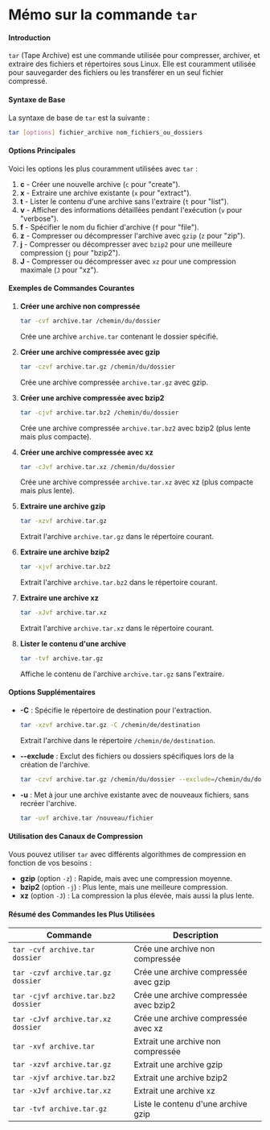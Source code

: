 # Mémo sur la commande `tar`

#### Introduction
`tar` (Tape Archive) est une commande utilisée pour compresser, archiver, et extraire des fichiers et répertoires sous Linux. Elle est couramment utilisée pour sauvegarder des fichiers ou les transférer en un seul fichier compressé.

#### Syntaxe de Base
La syntaxe de base de `tar` est la suivante :

```sh
tar [options] fichier_archive nom_fichiers_ou_dossiers
```

#### Options Principales
Voici les options les plus couramment utilisées avec `tar` :

1. **c** - Créer une nouvelle archive (`c` pour "create").
2. **x** - Extraire une archive existante (`x` pour "extract").
3. **t** - Lister le contenu d'une archive sans l'extraire (`t` pour "list").
4. **v** - Afficher des informations détaillées pendant l'exécution (`v` pour "verbose").
5. **f** - Spécifier le nom du fichier d'archive (`f` pour "file").
6. **z** - Compresser ou décompresser l'archive avec `gzip` (`z` pour "zip").
7. **j** - Compresser ou décompresser avec `bzip2` pour une meilleure compression (`j` pour "bzip2").
8. **J** - Compresser ou décompresser avec `xz` pour une compression maximale (`J` pour "xz").

#### Exemples de Commandes Courantes

1. **Créer une archive non compressée**
   ```sh
   tar -cvf archive.tar /chemin/du/dossier
   ```
   Crée une archive `archive.tar` contenant le dossier spécifié.

2. **Créer une archive compressée avec gzip**
   ```sh
   tar -czvf archive.tar.gz /chemin/du/dossier
   ```
   Crée une archive compressée `archive.tar.gz` avec gzip.

3. **Créer une archive compressée avec bzip2**
   ```sh
   tar -cjvf archive.tar.bz2 /chemin/du/dossier
   ```
   Crée une archive compressée `archive.tar.bz2` avec bzip2 (plus lente mais plus compacte).

4. **Créer une archive compressée avec xz**
   ```sh
   tar -cJvf archive.tar.xz /chemin/du/dossier
   ```
   Crée une archive compressée `archive.tar.xz` avec xz (plus compacte mais plus lente).

5. **Extraire une archive gzip**
   ```sh
   tar -xzvf archive.tar.gz
   ```
   Extrait l'archive `archive.tar.gz` dans le répertoire courant.

6. **Extraire une archive bzip2**
   ```sh
   tar -xjvf archive.tar.bz2
   ```
   Extrait l'archive `archive.tar.bz2` dans le répertoire courant.

7. **Extraire une archive xz**
   ```sh
   tar -xJvf archive.tar.xz
   ```
   Extrait l'archive `archive.tar.xz` dans le répertoire courant.

8. **Lister le contenu d'une archive**
   ```sh
   tar -tvf archive.tar.gz
   ```
   Affiche le contenu de l'archive `archive.tar.gz` sans l'extraire.

#### Options Supplémentaires

- **-C** : Spécifie le répertoire de destination pour l'extraction.
  ```sh
  tar -xzvf archive.tar.gz -C /chemin/de/destination
  ```
  Extrait l'archive dans le répertoire `/chemin/de/destination`.

- **--exclude** : Exclut des fichiers ou dossiers spécifiques lors de la création de l'archive.
  ```sh
  tar -czvf archive.tar.gz /chemin/du/dossier --exclude=/chemin/du/dossier/exclure_ceci
  ```

- **-u** : Met à jour une archive existante avec de nouveaux fichiers, sans recréer l'archive.
  ```sh
  tar -uvf archive.tar /nouveau/fichier
  ```

#### Utilisation des Canaux de Compression

Vous pouvez utiliser `tar` avec différents algorithmes de compression en fonction de vos besoins :
- **gzip** (option `-z`) : Rapide, mais avec une compression moyenne.
- **bzip2** (option `-j`) : Plus lente, mais une meilleure compression.
- **xz** (option `-J`) : La compression la plus élevée, mais aussi la plus lente.

#### Résumé des Commandes les Plus Utilisées

| Commande                           | Description                                        |
|------------------------------------|----------------------------------------------------|
| `tar -cvf archive.tar dossier`     | Crée une archive non compressée                    |
| `tar -czvf archive.tar.gz dossier` | Crée une archive compressée avec gzip              |
| `tar -cjvf archive.tar.bz2 dossier`| Crée une archive compressée avec bzip2             |
| `tar -cJvf archive.tar.xz dossier` | Crée une archive compressée avec xz                |
| `tar -xvf archive.tar`             | Extrait une archive non compressée                 |
| `tar -xzvf archive.tar.gz`         | Extrait une archive gzip                           |
| `tar -xjvf archive.tar.bz2`        | Extrait une archive bzip2                          |
| `tar -xJvf archive.tar.xz`         | Extrait une archive xz                             |
| `tar -tvf archive.tar.gz`          | Liste le contenu d'une archive gzip                |
